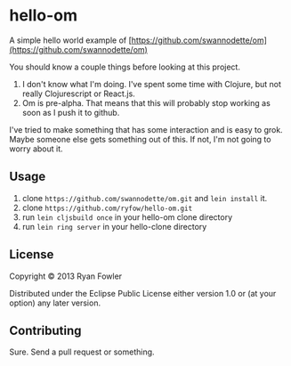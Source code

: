 # hello-om

A simple hello world example of [https://github.com/swannodette/om](https://github.com/swannodette/om)

You should know a couple things before looking at this project.

1. I don't know what I'm doing. I've spent some time with Clojure, but
   not really Clojurescript or React.js.
1. Om is pre-alpha. That means that this will probably stop working as
   soon as I push it to github.

I've tried to make something that has some interaction and is easy to
grok. Maybe someone else gets something out of this. If not, I'm not
going to worry about it.

## Usage

1. clone `https://github.com/swannodette/om.git` and `lein install` it.
1. clone `https://github.com/ryfow/hello-om.git`
1. run `lein cljsbuild once` in your hello-om clone directory
1. run `lein ring server` in your hello-clone directory

## License

Copyright © 2013 Ryan Fowler

Distributed under the Eclipse Public License either version 1.0 or (at
your option) any later version.

## Contributing

Sure. Send a pull request or something.
